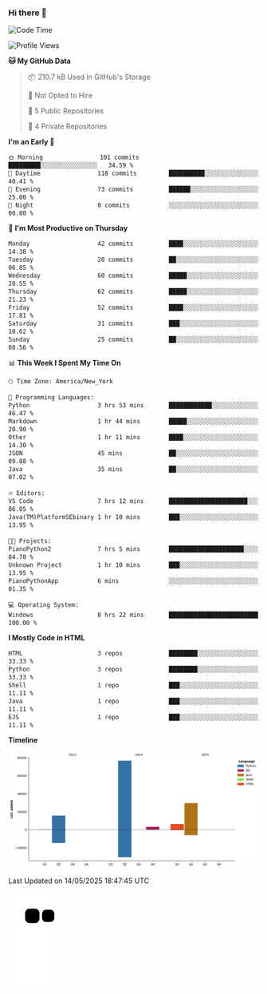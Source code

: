 ### Hi there 👋

<!--
**Iplay6432/Iplay6432** is a ✨ _special_ ✨ repository because its `README.md` (this file) appears on your GitHub profile.

Here are some ideas to get you started:

- 🔭 I’m currently working on ...
- 🌱 I’m currently learning ...
- 👯 I’m looking to collaborate on ...
- 🤔 I’m looking for help with ...
- 💬 Ask me about ...
- 📫 How to reach me: ...
- 😄 Pronouns: ...
- ⚡ Fun fact: ...
-->
<!--
- 🔭 I’m currently working on [A Login Python Scipt Thing](https://github.com/Iplay6432/Lugin-but-no-Pygame-)
- 🌱 I’m currently [learning C++](https://github.com/Iplay6432/LearningCpp)


<!--START_SECTION:waka-->
![Code Time](http://img.shields.io/badge/Code%20Time-228%20hrs%2053%20mins-blue)

![Profile Views](http://img.shields.io/badge/Profile%20Views-0-blue)

**🐱 My GitHub Data** 

> 📦 210.7 kB Used in GitHub's Storage 
 > 
> 🚫 Not Opted to Hire
 > 
> 📜 5 Public Repositories 
 > 
> 🔑 4 Private Repositories 
 > 
**I'm an Early 🐤** 

```text
🌞 Morning                101 commits         █████████░░░░░░░░░░░░░░░░   34.59 % 
🌆 Daytime                118 commits         ██████████░░░░░░░░░░░░░░░   40.41 % 
🌃 Evening                73 commits          ██████░░░░░░░░░░░░░░░░░░░   25.00 % 
🌙 Night                  0 commits           ░░░░░░░░░░░░░░░░░░░░░░░░░   00.00 % 
```
📅 **I'm Most Productive on Thursday** 

```text
Monday                   42 commits          ████░░░░░░░░░░░░░░░░░░░░░   14.38 % 
Tuesday                  20 commits          ██░░░░░░░░░░░░░░░░░░░░░░░   06.85 % 
Wednesday                60 commits          █████░░░░░░░░░░░░░░░░░░░░   20.55 % 
Thursday                 62 commits          █████░░░░░░░░░░░░░░░░░░░░   21.23 % 
Friday                   52 commits          ████░░░░░░░░░░░░░░░░░░░░░   17.81 % 
Saturday                 31 commits          ███░░░░░░░░░░░░░░░░░░░░░░   10.62 % 
Sunday                   25 commits          ██░░░░░░░░░░░░░░░░░░░░░░░   08.56 % 
```


📊 **This Week I Spent My Time On** 

```text
🕑︎ Time Zone: America/New_York

💬 Programming Languages: 
Python                   3 hrs 53 mins       ████████████░░░░░░░░░░░░░   46.47 % 
Markdown                 1 hr 44 mins        █████░░░░░░░░░░░░░░░░░░░░   20.90 % 
Other                    1 hr 11 mins        ████░░░░░░░░░░░░░░░░░░░░░   14.30 % 
JSON                     45 mins             ██░░░░░░░░░░░░░░░░░░░░░░░   09.08 % 
Java                     35 mins             ██░░░░░░░░░░░░░░░░░░░░░░░   07.02 % 

🔥 Editors: 
VS Code                  7 hrs 12 mins       ██████████████████████░░░   86.05 % 
Java(TM)PlatformSEbinary 1 hr 10 mins        ███░░░░░░░░░░░░░░░░░░░░░░   13.95 % 

🐱‍💻 Projects: 
PianoPython2             7 hrs 5 mins        █████████████████████░░░░   84.70 % 
Unknown Project          1 hr 10 mins        ███░░░░░░░░░░░░░░░░░░░░░░   13.95 % 
PianoPythonApp           6 mins              ░░░░░░░░░░░░░░░░░░░░░░░░░   01.35 % 

💻 Operating System: 
Windows                  8 hrs 22 mins       █████████████████████████   100.00 % 
```

**I Mostly Code in HTML** 

```text
HTML                     3 repos             ████████░░░░░░░░░░░░░░░░░   33.33 % 
Python                   3 repos             ████████░░░░░░░░░░░░░░░░░   33.33 % 
Shell                    1 repo              ███░░░░░░░░░░░░░░░░░░░░░░   11.11 % 
Java                     1 repo              ███░░░░░░░░░░░░░░░░░░░░░░   11.11 % 
EJS                      1 repo              ███░░░░░░░░░░░░░░░░░░░░░░   11.11 % 
```



**Timeline**

![Lines of Code chart](https://raw.githubusercontent.com/Iplay6432/Iplay6432/main/assets/bar_graph.png)


 Last Updated on 14/05/2025 18:47:45 UTC
<!--END_SECTION:waka-->

![snake](https://raw.githubusercontent.com/Iplay6432/Iplay6432/output/github-contribution-grid-snake.svg)
